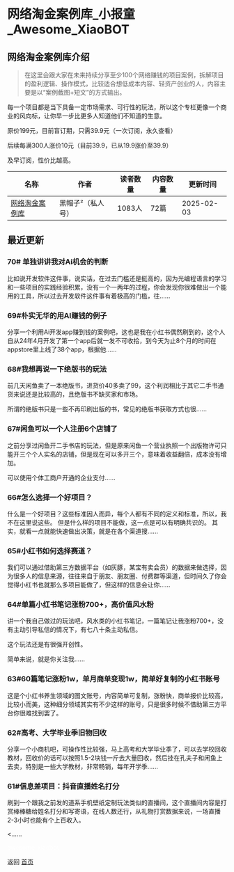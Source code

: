 # 网络淘金案例库_小报童_Awesome_XiaoBOT

## 网络淘金案例库介绍
> 在这里会跟大家在未来持续分享至少100个网络赚钱的项目案例，拆解项目的盈利逻辑、操作模式，比较适合想低成本内容、轻资产创业的人，内容主要是以“案例截图+短文”的方式输出。    
    
每一个项目都是当下具备一定市场需求、可行性的玩法，所以这个专栏更像一个商业的风向标，让你早一步比更多人知道他们不知道的生意。    
    
原价199元，目前盲订期，只需39.9元（一次订阅，永久查看）    
    
后续每满300人涨价10元（目前39.9，已从19.9涨价至39.9）    
    
及早订阅，性价比越高。  
  


|名称|作者|读者数量|内容数量|更新时间|
|---|---|---|---|---|
|[网络淘金案例库](https://xiaobot.net/p/888?refer=0b133df9-27dc-423b-8101-639049001c13)|黑帽子²（私人号）|1083人|72篇|2025-02-03|

## 最近更新
### 70# 单独讲讲我对Ai机会的判断

比如说开发软件这件事，说实话，在过去门槛还是挺高的，因为光编程语言的学习和一些项目的实践经验积累，没有一个一两年的过程，你会发现你很难做出一个能用的工具，所以过去开发软件这件事有着极高的门槛，往......

### 69#朴实无华的用AI赚钱的例子

分享一个利用Ai开发app赚到钱的案例吧，这也是我在小红书偶然刷到的，这个人自从24年4月开发了第一个app后就一发不可收拾，到今天为止8个月的时间在appstore里上线了38个app，根据他......

### 68#我想再说一下绝版书的玩法

前几天闲鱼卖了一本绝版书，进货价40多卖了99，这个利润相比于其它二手书通货来说还是比较高的，且绝版书不缺买家和市场。

所谓的绝版书只是一些不再印刷出版的书，常见的绝版书获取方式也很......

### 67#闲鱼可以一个人注册6个店铺了

之前分享过闲鱼开二手书店的玩法，但是原来闲鱼一个营业执照一个出版物许可只能开三个个人实名的店铺，但是现在可以多开三个，意味着收益翻倍，成本没有增加。

可以使用个体工商户开通的企业支付......

### 66#怎么选择一个好项目？

什么是一个好项目？这些标准因人而异，每个人都有不同的定义和标准，所以，我不在这里说这些。 但是什么样的项目不能做，这一点是可以有明确共识的。
其实，就看一点就能快速做出决策，就是在各个渠道搜......

### 65#小红书如何选择赛道？

我们可以通过借助第三方数据平台（如灰豚，某宝有卖会员）的数据来做选择，因为很多人的信息来源，往往来自于朋友、朋友圈、付费群等渠道，但时间久了你会觉得小红书也就那么多项目能做了，但这样的信息会让你......

### 64#单篇小红书笔记涨粉700+，高价值风水粉

讲一个我自己做过的玩法吧，风水类的小红书笔记，一篇笔记让我涨粉700+，没有主动引导私信的情况下，有七八十条主动私信。

这个玩法还是有很强开创性。

简单来说，就是你关注我......

### 63#60篇笔记涨粉1w，单月商单变现1w，简单好复制的小红书账号

这是个小红书养生领域的图文账号，内容简单可复制，涨粉快，商单报价比较高，比较小而美，这种细分领域其实有不少这样的账号，只是很多时候不借助第三方平台你很难找到罢了。

### 62#高考、大学毕业季旧物回收

分享一个小商机吧，可操作性比较强，马上高考和大学毕业季了，可以去学校回收教材，回收价的话可以按照1.5-2块钱一斤去大量回收，然后挂在孔夫子和闲鱼上去卖，特别是一些大学教材，非常畅销，每年开学季......

### 61#信息差项目：抖音直播姓名打分

刷到一个跟我之前发的道系手机壁纸定制玩法类似的直播间，这个直播间内容是打赏棒棒糖给姓名打分和写寄语，在线人数还行，从礼物打赏数据来说，一场直播2-3小时也能有个上百收入。

<......


<a href="https://github.com/Reno9527/awesome-xiaobot" style="color: white; text-decoration: none;">awesome-xiaobot</a>

返回 [首页](../README.md)
